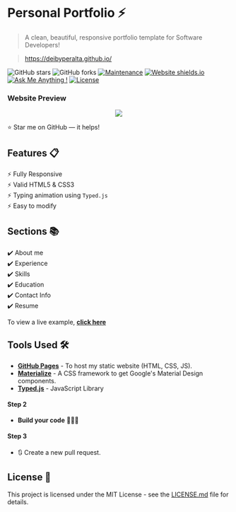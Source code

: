 # Personal Portfolio ⚡️

> A clean, beautiful, responsive portfolio template for Software Developers!

> https://deibyperalta.github.io/

![GitHub stars](https://img.shields.io/github/stars/deibyperalta/deibyperalta.github.io)
![GitHub forks](https://img.shields.io/github/forks/deibyperalta/deibyperalta.github.io)
[![Maintenance](https://img.shields.io/badge/maintained-yes-green.svg)](https://github.com/deibyperalta/deibyperalta.github.io/commits/master)
[![Website shields.io](https://img.shields.io/badge/website-up-yellow)](http://deibyperalta.github.io/)
[![Ask Me Anything !](https://img.shields.io/badge/ask%20me-linkedin-1abc9c.svg)](https://www.linkedin.com/in/deibyperalta/)
[![License](http://img.shields.io/:license-mit-blue.svg?style=flat-square)](http://badges.mit-license.org)

### Website Preview

<p align="center"> 
  <kbd>
    <a href="https://deibyperalta.github.io/" target="_blank"><img src="examples/preview.gif">
  </a>
  </kbd>
</p>

:star: Star me on GitHub — it helps!

## Features 📋

⚡️ Fully Responsive\
⚡️ Valid HTML5 & CSS3\
⚡️ Typing animation using `Typed.js`\
⚡️ Easy to modify

## Sections 📚

✔️ About me\
✔️ Experience\
✔️ Skills \
✔️ Education\
✔️ Contact Info\
✔️ Resume

To view a live example, **[click here](https://deibyperalta.github.io/)**

## Tools Used 🛠️

- [<b>GitHub Pages</b>](https://create-react-app.dev/docs/deployment/#github-pages) - To host my static website (HTML, CSS, JS).
- [<b>Materialize</b>](https://materializecss.com/) - A CSS framework to get Google's Material Design components.
- [<b>Typed.js</b>](https://mattboldt.com/demos/typed-js/) - JavaScript Library

#### Step 2

- **Build your code** 🔨🔨🔨

#### Step 3

- 🔃 Create a new pull request.

## License 📄

This project is licensed under the MIT License - see the [LICENSE.md](./LICENSE) file for details.
